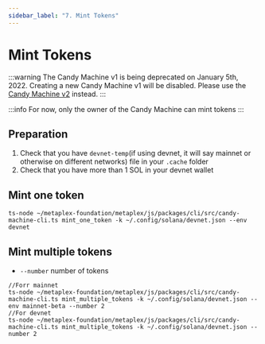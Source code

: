 ```yaml
---
sidebar_label: "7. Mint Tokens"
---
```


# Mint Tokens

:::warning
The Candy Machine v1 is being deprecated on January 5th, 2022. Creating a new Candy Machine v1 will be disabled. Please use the [Candy Machine v2](../candy-machine-v2/introduction) instead.
:::

:::info
For now, only the owner of the Candy Machine can mint tokens
:::

## Preparation
1. Check that you have `devnet-temp`(if using devnet, it will say mainnet or otherwise on different networks) file in your `.cache` folder
2. Check that you have more than 1 SOL in your devnet wallet

## Mint one token
```
ts-node ~/metaplex-foundation/metaplex/js/packages/cli/src/candy-machine-cli.ts mint_one_token -k ~/.config/solana/devnet.json --env devnet
```

## Mint multiple tokens
- `--number` number of tokens
```
//Forr mainnet
ts-node ~/metaplex-foundation/metaplex/js/packages/cli/src/candy-machine-cli.ts mint_multiple_tokens -k ~/.config/solana/devnet.json --env mainnet-beta --number 2
//For devnet
ts-node ~/metaplex-foundation/metaplex/js/packages/cli/src/candy-machine-cli.ts mint_multiple_tokens -k ~/.config/solana/devnet.json --number 2

```
